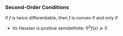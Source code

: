 ### Second-Order Conditions

if $f$ is twice differentiable, then $f$ is convex if and only if 
* its Hessian is positive semidefinite: $\nabla^2f(x)\succeq0$
